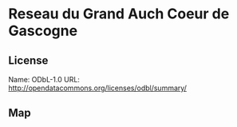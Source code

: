 # Reseau du Grand Auch Coeur de Gascogne

## License

Name: ODbL-1.0
URL: http://opendatacommons.org/licenses/odbl/summary/

## Map

<WorldMap topic="public-transport/rtfs-rt/Reseau_du_Grand_Auch_Coeur_de_Gascogne/vehicle_positions/#" />
